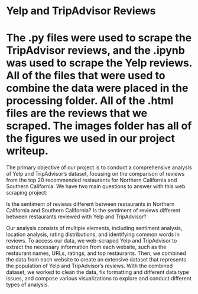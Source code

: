 # Yelp and TripAdvisor Reviews

# The .py files were used to scrape the TripAdvisor reviews, and the .ipynb was used to scrape the Yelp reviews. All of the files that were used to combine the data were placed in the processing folder. All of the .html files are the reviews that we scraped. The images folder has all of the figures we used in our project writeup. 

The primary objective of our project is to conduct a comprehensive analysis of Yelp and TripAdvisor’s dataset, focusing on the comparison of reviews from the top 20 recommended restaurants for Northern California and Southern California. We have two main questions to answer with this web scraping project:

Is the sentiment of reviews different between restaurants in Northern California and Southern California?
Is the sentiment of reviews different between restaurants reviewed with Yelp and TripAdvisor?

Our analysis consists of multiple elements, including sentiment analysis, location analysis, rating distributions, and identifying common words in reviews. To access our data, we web-scraped Yelp and TripAdvisor to extract the necessary information from each website, such as the restaurant names, URLs, ratings, and top restaurants. Then, we combined the data from each website to create an extensive dataset that represents the population of Yelp and TripAdvisor’s reviews. With the combined dataset, we worked to clean the data, fix formatting and different data type issues, and compose various visualizations to explore and conduct different types of analysis.

